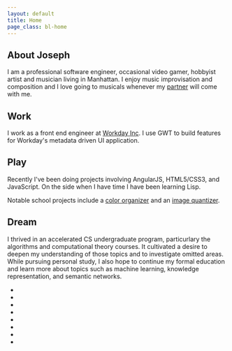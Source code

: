 ```yaml
---
layout: default
title: Home
page_class: bl-home
---
```


About Joseph
------------

I am a professional software engineer, occasional video gamer, hobbyist artist and musician living in Manhattan. I enjoy music improvisation and composition and I love going to musicals whenever my [partner][blargon] will come with me.


Work
----

I work as a front end engineer at [Workday Inc][workday]. I use GWT to build features for Workday's metadata driven UI application.


Play
----

Recently I've been doing projects involving AngularJS, HTML5/CSS3, and JavaScript. On the side when I have time I have been learning Lisp. 

Notable school projects include a [color organizer][color_sorter] and an [image quantizer][color_proportion].


Dream
------

I thrived in an accelerated CS undergraduate program, particurlary the algorithms and computational theory courses. It cultivated a desire to deepen my understanding of those topics and to investigate omitted areas. While pursuing personal study, I also hope to continue my formal education and learn more about topics such as machine learning, knowledge representation, and semantic networks.

<ul>
  <li><a href="http://www.linkedin.com/pub/joseph-baker/b/a5a/76" class="socicon socicon-linkedin"></a></li>
  <li><a href="http://www.facebook.com/profile.php?id=727096715" class="socicon socicon-facebook"></a></li>
  <li><a href="https://plus.google.com/114434765567690468241" class="socicon socicon-google"></a></li>
  <li><a href="https://github.com/blatherwock" class="socicon socicon-github"></a></li>
  <li><a href="http://blatherwock.deviantart.com/" class="socicon socicon-deviantart"></a></li>
  <li><a href="https://www.flickr.com/photos/blatherwock/" class="socicon socicon-flickr"></a></li>
  <li><a href="http://steamcommunity.com/profiles/76561198032500689/" class="socicon socicon-steam"></a></li>
  <li><a href="http://twitter.com/blatherwock" class="socicon socicon-twitter"></a></li>
</ul>

[blargon]: http://www.blargon.net
[workday]: http://www.workday.com
[color_sorter]: pages/projects/color_sorter.html
[color_proportion]: pages/projects/color_proportion.html
[resume]: pages/resume.html
